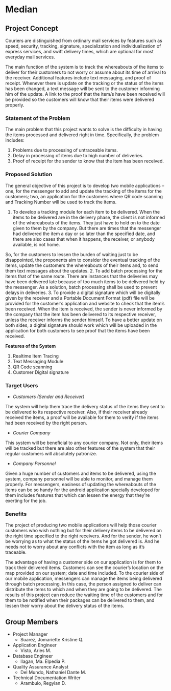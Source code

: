 # Median

## Project Concept
Couriers are distinguished from ordinary mail services by features such as speed, security, tracking, signature, specialization and individualization of express services, and swift delivery times, which are optional for most everyday mail services. 

The main function of the system is to track the whereabouts of the items to deliver for their customers to not worry or assume about its time of arrival to the receiver. Additional features include text messaging, and proof of receipt. Whenever there is update on the tracking or the status of the items has been changed, a text message will be sent to the customer informing him of the update. A link to the proof that the item/s have been received will be provided so the customers will know that their items were delivered properly. 

### Statement of the Problem
The main problem that this project wants to solve is the difficulty in having the items processed and delivered right in time. Specifically, the problem includes:
1.	Problems due to processing of untraceable items.
2.	Delay in processing of items due to high number of deliveries.
3.	Proof of receipt for the sender to know that the item has been received.

### Proposed Solution
The general objective of this project is to develop two mobile applications – one, for the messenger to add and update the tracking of the items for the customers; two, an application for the customers where QR code scanning and Tracking Number will be used to track the items. 
1.	To develop a tracking module for each item to be delivered.
When the items to be delivered are in the delivery phase, the client is not informed of the whereabouts of the items. They just have to hold on to the date given to them by the company. But there are times that the messenger had delivered the item a day or so later than the specified date, and there are also cases that when it happens, the receiver, or anybody available, is not home.

So, for the customers to lessen the burden of waiting just to be disappointed, the proponents aim to consider the eventual tracking of the items, update the customers the whereabouts of their items and, to send them text messages about the updates.
2.	To add batch processing for the items that of the same route.
There are instances that the deliveries may have been delivered late because of too much items to be delivered held by the messenger. As a solution, batch processing shall be used to prevent delays in deliveries.
3.	To provide a digital signature which will be digitally given by the receiver and a Portable Document Format (pdf) file will be provided for the customer’s application and website to check that the item’s been received.
When the item is received, the sender is never informed by the company that the item has been delivered to its respective receiver, unless the receiver informs the sender himself. To have a better update on both sides, a digital signature should work which will be uploaded in the application for both customers to see proof that the items have been received.

**Features of the System**
1.	Realtime Item Tracing
2.	Text Messaging Module
3.	QR Code scanning
4.	Customer Digital signature

### Target Users
* _Customers (Sender and Receiver)_

The system will help them trace the delivery status of the items they sent to be delivered to its respective receiver. Also, if their receiver already received the items, a proof will be available for them to verify if the items had been received by the right person.

* _Courier Company_

This system will be beneficial to any courier company. Not only, their items will be tracked but there are also other features of the system that their regular customers will absolutely patronize.

* _Company Personnel_

Given a huge number of customers and items to be delivered, using the system, company personnel will be able to monitor, and manage them properly. For messengers, easiness of updating the whereabouts of the items can be so handy for the android application specially developed for them includes features that which can lessen the energy that they're exerting for the job.

### Benefits
The project of producing two mobile applications will help those courier customers who wish nothing but for their delivery items to be delivered on the right time specified to the right receivers. And for the sender, he won’t be worrying as to what the status of the items he got delivered is. And he needs not to worry about any conflicts with the item as long as it’s traceable.

The advantage of having a customer side on our application is for them to track their delivered items. Customers can see the courier’s location on the map provided on our system; date and time included. To the courier side of our mobile application, messengers can manage the items being delivered through batch processing. In this case, the person assigned to deliver can distribute the items to which and when they are going to be delivered. The results of this project can reduce the waiting time of the customers and for them to be notified when their packages can be delivered to them, and lessen their worry about the delivery status of the items.

## Group Members
* Project Manager
    - Suarez, Jomariette Kristine Q.
* Application Engineer
    - Visto, Aries M.
* Database Engineer
    - Ilagan, Ma. Elpedia P.
* Quality Assurance Analyst
    - Del Mundo, Nathaniel Dante M.
* Technical Documentation Writer
    - Arambulo, Regylan D.